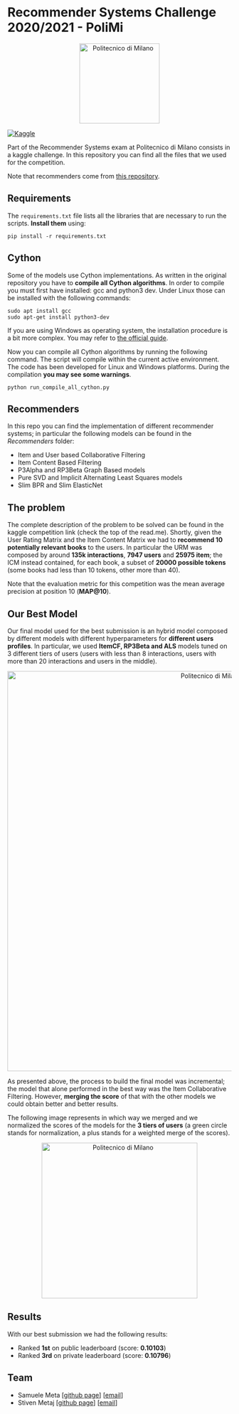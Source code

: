 # Recommender Systems Challenge 2020/2021 - PoliMi

<p align="center">
    <img src="https://i.imgur.com/mPb3Qbd.gif" width="180" alt="Politecnico di Milano"/>
</p>

[![Kaggle](https://img.shields.io/badge/open-kaggle-blue)](https://www.kaggle.com/c/recommender-system-2020-challenge-polimi)

Part of the Recommender Systems exam at Politecnico di Milano consists in a kaggle challenge. In this repository you can find all the files that we used for the competition. 

Note that recommenders come from [this repository](https://github.com/MaurizioFD/RecSys_Course_AT_PoliMi).

## Requirements
The `requirements.txt` file lists all the libraries that are necessary to run the scripts. **Install them** using:

```
pip install -r requirements.txt
```

## Cython
Some of the models use Cython implementations. As written in the original repository you have to **compile all Cython algorithms**. 
In order to compile you must first have installed: gcc and python3 dev. Under Linux those can be installed with the following commands:

```
sudo apt install gcc 
sudo apt-get install python3-dev
```
If you are using Windows as operating system, the installation procedure is a bit more complex. 
You may refer to [the official guide](https://github.com/cython/cython/wiki/InstallingOnWindows).

Now you can compile all Cython algorithms by running the following command. 
The script will compile within the current active environment. The code has been developed for Linux and Windows platforms. 
During the compilation **you may see some warnings**. 

```
python run_compile_all_cython.py
```

## Recommenders
In this repo you can find the implementation of different recommender systems; in particular the following models can be found in the *Recommenders* folder:
- Item and User based Collaborative Filtering
- Item Content Based Filtering
- P3Alpha and RP3Beta Graph Based models
- Pure SVD and Implicit Alternating Least Squares models
- Slim BPR and Slim ElasticNet

## The problem
The complete description of the problem to be solved can be found in the kaggle competition link (check the top of the read.me). Shortly, given the User Rating Matrix and the Item Content Matrix we had to **recommend 10 potentially relevant books** to the users. In particular the URM was composed by around **135k interactions**, **7947 users** and **25975 item**; the ICM instead contained, for each book, a subset of **20000 possible tokens** (some books had less than 10 tokens, other more than 40).

Note that the evaluation metric for this competition was the mean average precision at position 10 (**MAP@10**).

## Our Best Model
Our final model used for the best submission is an hybrid model composed by different models with different hyperparameters for **different users profiles**.
In particular, we used **ItemCF, RP3Beta and ALS** models tuned on 3 different tiers of users (users with less than 8 interactions, users with more than 20 interactions and users in the middle).

<p align="center">
    <img src="https://i.imgur.com/Ptggytw.png" width="900" alt="Politecnico di Milano"/>
</p>

As presented above, the process to build the final model was incremental; the model that alone performed in the best way was the Item Collaborative Filtering. However, **merging the score** of that with the other models we could obtain better and better results. 

The following image represents in which way we merged and we normalized the scores of the models for the **3 tiers of users** (a green circle stands for normalization, a plus stands for a weighted merge of the scores).

<p align="center">
    <img src="https://i.imgur.com/jbBe1tF.png" width="350" alt="Politecnico di Milano"/>
</p>

## Results
With our best submission we had the following results:
- Ranked **1st** on public leaderboard (score: **0.10103**)
- Ranked **3rd** on private leaderboard (score: **0.10796**)

## Team
- Samuele Meta [[github page](https://github.com/SamueleMeta)] [[email](mailto:metasamuele@gmail.com)]
- Stiven Metaj [[github page](https://github.com/StivenMetaj)] [[email](mailto:stivenmetaj@gmail.com)]
